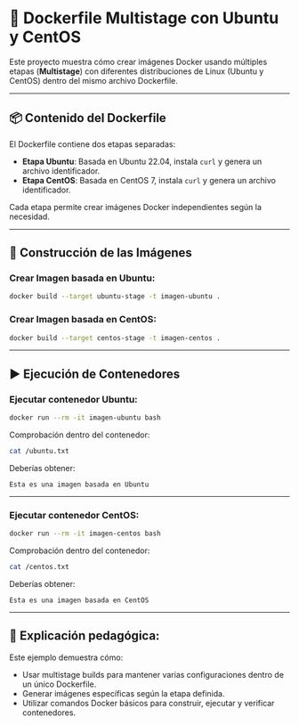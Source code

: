 # 🐳 Dockerfile Multistage con Ubuntu y CentOS

Este proyecto muestra cómo crear imágenes Docker usando múltiples etapas (**Multistage**) con diferentes distribuciones de Linux (Ubuntu y CentOS) dentro del mismo archivo Dockerfile.

---

## 📦 Contenido del Dockerfile

El Dockerfile contiene dos etapas separadas:

- **Etapa Ubuntu**: Basada en Ubuntu 22.04, instala `curl` y genera un archivo identificador.
- **Etapa CentOS**: Basada en CentOS 7, instala `curl` y genera un archivo identificador.

Cada etapa permite crear imágenes Docker independientes según la necesidad.

---

## 🚀 Construcción de las Imágenes

### Crear Imagen basada en Ubuntu:

```bash
docker build --target ubuntu-stage -t imagen-ubuntu .
```

### Crear Imagen basada en CentOS:

```bash
docker build --target centos-stage -t imagen-centos .
```

---

## ▶️ Ejecución de Contenedores

### Ejecutar contenedor Ubuntu:

```bash
docker run --rm -it imagen-ubuntu bash
```

Comprobación dentro del contenedor:

```bash
cat /ubuntu.txt
```

Deberías obtener:

```
Esta es una imagen basada en Ubuntu
```

---

### Ejecutar contenedor CentOS:

```bash
docker run --rm -it imagen-centos bash
```

Comprobación dentro del contenedor:

```bash
cat /centos.txt
```

Deberías obtener:

```
Esta es una imagen basada en CentOS
```

---

## 📌 Explicación pedagógica:

Este ejemplo demuestra cómo:

- Usar multistage builds para mantener varias configuraciones dentro de un único Dockerfile.
- Generar imágenes específicas según la etapa definida.
- Utilizar comandos Docker básicos para construir, ejecutar y verificar contenedores.



